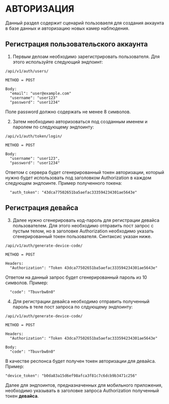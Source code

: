 # АВТОРИЗАЦИЯ

Данный раздел содержит сценарий пользоваеля для создания аккаунта в базе данных и авторизацию новых камер наблюдения.

## Регистрация пользовательского аккаунта

1. Первым делоам необходимо зарегистрировать пользователя. Для этого используйте следующий эндпоинт:

```
/api/v1/auth/users/    

METHOD = POST

Body:
  "email": "user@example.com"
  "username": "user123"
  "password": "user1234"
```

Поле password должно содержать не менее 8 символов.

2. Затем необходимо авторизоваться под созданным именем и паролем по следующему эндпоинту:

```
/api/v1/auth/token/login/

METHOD = POST

Body:
  "username": "user123",
  "password": "user1234"
```

Ответом с сервера будет сгенерированный токен авторизации, который нужно будет использовать под заголовком Authorization в каждом следующем эндпоинте. Пример полученного токена: 

```
  "auth_token": "43dca77502651ba5aefac333594234301ae5643e"
```

## Регистрация девайса 

3. Далее нужно сгенерировать код-пароль для регистрации девайса пользователем. Для этого необходимо отправить пост запрос с пустым телом, но в заголовке Authorization необходимо указать сгенерированный токен пользователя. Синтаксис указан ниже.

```
/api/v1/auth/generate-device-code/

METHOD = POST

Headers:
  "Authorization": "Token 43dca77502651ba5aefac333594234301ae5643e"
```

Ответом на данный запрос будет сгенерированный пароль из 10 символов. Пример:

```
  "code": "Tbuvrbw8n0"
```

4. Для регистрации девайса необходимо отправить полученный пароль в теле пост запроса по слдующему эндпоинту:

```
/api/v1/auth/generate-device-code/

METHOD = POST

Headers:
  "Authorization": "Token 43dca77502651ba5aefac333594234301ae5643e"

Body:
  "code": "Tbuvrbw8n0"
```

В качестве респонса будет получен токен авторизации для девайса. Пример:
```
"device_token": "b0da83a15d6ef98afca3f81c7c6dcb9b3471c256"
```

Далее для эндпоинтов, предназначенных для мобильного приложения, необходимо указывать в заголовке запроса Authorization полученный токен **девайса**.